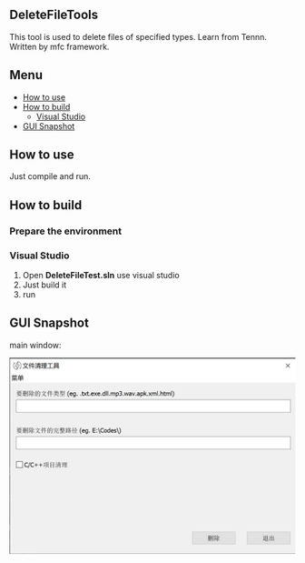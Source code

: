 

## DeleteFileTools

This tool is used to delete files of specified types. Learn from Tennn. Written by mfc framework.

## Menu

- [How to use](#how-to-use)
- [How to build](#how-to-build)
  - [Visual Studio](#visual-studio)
- [GUI Snapshot](#gui-snapshot)

## How to use

Just compile and run.

## How to build

### Prepare the environment

### Visual Studio

1. Open **DeleteFileTest.sln** use visual studio
2. Just build it
3. run

## GUI Snapshot

main window:

![image-20210218160056585](main.png)
